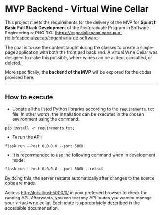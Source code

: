 # MVP Backend - Virtual Wine Cellar

This project meets the requirements for the delivery of the MVP for **Sprint I: Basic Full Stack Development** of the Postgraduate Program in Software Engineering at PUC RIO.
(https://especializacao.ccec.puc-rio.br/especializacao/engenharia-de-software)

The goal is to use the content taught during the classes to create a single-page application with both the front and back end. A virtual Wine Cellar was designed to make this possible, where wines can be added, consulted, or deleted.

More specifically, the **backend of the MVP** will be explored for the codes provided here.

---
## How to execute 

- Update all the listed Python libraries according to the `requirements.txt` file. In other words, the installation can be executed in the chosen environment using the command:
```
pip install -r requirements.txt;
```

- To run the API: 
```
flask run --host 0.0.0.0 --port 5000
```

- It is recommended to use the following command when in development mode:
```
flask run --host 0.0.0.0 --port 5000 --reload
```
By doing this, the server restarts automatically after changes to the source code are made.

Access [http://localhost:5000/#/](http://localhost:5000/#/) in your preferred browser to check the running API.
Afterwards, you can test any API routes you want to manage your virtual wine cellar. Each route is appropriately described in the accessible documentation.
